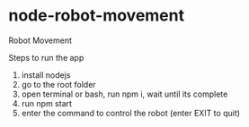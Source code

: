 # node-robot-movement
Robot Movement

Steps to run the app
1. install nodejs
2. go to the root folder
3. open terminal or bash, run npm i, wait until its complete
4. run npm start
5. enter the command to control the robot (enter EXIT to quit)
